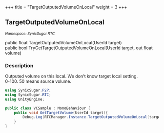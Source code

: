 +++
title = "TargetOutputedVolumeOnLocal"
weight = 3
+++
## TargetOutputedVolumeOnLocal
<small>*Namespace: SynicSugar.RTC*</small>

public float TargetOutputedVolumeOnLocal(UserId target)<br>
public bool TryGetTargetOutputedVolumeOnLocal(UserId target, out float volume)


### Description
Outputed volume on this local. We don't know target local setting.<br>
0-100. 50 means source volume.


```cs
using SynicSugar.P2P;
using SynicSugar.RTC;
using UnityEngine;

public class VCSample : MonoBehaviour {
    public void GetTargetVolume(UserId target){
        Debug.Log(RTCManager.Instance.TargetOutputedVolumeOnLocal(target));
    }
}
```